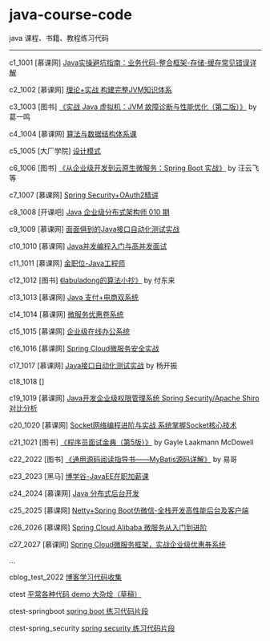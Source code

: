 # java-course-code
java 课程、书籍、教程练习代码

----

c1_1001     [慕课网] [Java实操避坑指南：业务代码-整合框架-存储-缓存常见错误详解](https://github.com/ybqdren/java-course-code/tree/main/c10_1010)

c2_1002     [慕课网] [理论+实战 构建完整JVM知识体系](https://github.com/ybqdren/java-course-code/tree/main/c2_1002)

c3_1003     [图书] [《实战 Java 虚拟机：JVM 故障诊断与性能优化（第二版）》](https://github.com/ybqdren/java-course-code/tree/main/c3_1003) by 葛一鸣

c4_1004     [慕课网] [算法与数据结构体系课](https://github.com/ybqdren/java-course-code/tree/main/c4_1004)

c5_1005     [大厂学院] [设计模式](https://github.com/ybqdren/java-course-code/tree/main/c5_1005)

c6_1006     [图书] [《从企业级开发到云原生微服务：Spring Boot 实战》](https://github.com/ybqdren/java-course-code/tree/main/c6_1006)  by 汪云飞 等

c7_1007     [慕课网] [Spring Security+OAuth2精讲](https://github.com/ybqdren/java-course-code/tree/main/c7_1007)

c8_1008     [开课吧] [Java 企业级分布式架构师 010 期](https://github.com/ybqdren/java-course-code/tree/main/c8_1008)

c9_1009     [慕课网] [面面俱到的Java接口自动化测试实战](https://github.com/ybqdren/java-course-code/tree/main/c9_1009)

c10_1010    [慕课网] [Java并发编程入门与高并发面试](https://github.com/ybqdren/java-course-code/tree/main/c10_1010)

c11_1011    [慕课网] [金职位-Java工程师](https://github.com/ybqdren/java-course-code/tree/main/c11_1011)

c12_1012    [图书] [《labuladong的算法小抄》](https://github.com/ybqdren/java-course-code/tree/main/c12_1012) by 付东来

c13_1013    [慕课网] [Java 支付+电商双系统](https://github.com/ybqdren/java-course-code/tree/main/c13_1013)

c14_1014    [慕课网] [微服务优惠卷系统](https://github.com/ybqdren/java-course-code/tree/main/c14_1014)

c15_1015    [慕课网] [企业级在线办公系统](https://github.com/ybqdren/java-course-code/tree/main/c15_1015)

c16_1016    [慕课网] [Spring Cloud微服务安全实战](https://github.com/ybqdren/java-course-code/tree/main/c16_1016)

c17_1017    [慕课网] [Java接口自动化测试实战](https://github.com/ybqdren/java-course-code/tree/main/c17_1017) by 杨开振

c18_1018    [] [](https://github.com/ybqdren/java-course-code/tree/main/c18_1018) 

c19_1019    [慕课网] [Java开发企业级权限管理系统 Spring Security/Apache Shiro对比分析](https://github.com/ybqdren/java-course-code/tree/main/c19_1019)

c20_1020    [慕课网] [Socket网络编程进阶与实战 系统掌握Socket核心技术](https://github.com/ybqdren/java-course-code/tree/main/c20_1020)

c21_1021    [图书] [《程序员面试金典（第5版）》](https://github.com/ybqdren/java-course-code/tree/main/c21_1021) by Gayle Laakmann McDowell

c22_2022    [图书] [《通用源码阅读指导书――MyBatis源码详解》](https://github.com/ybqdren/java-course-code/tree/main/c22_1022) by 易哥

c23_2023    [黑马] [博学谷-JavaEE在职加薪课](https://github.com/ybqdren/java-course-code/tree/main/c23_1023)

c24_2024    [慕课网] [Java 分布式后台开发](https://github.com/ybqdren/java-course-code/tree/main/c24_1024)

c25_2025    [慕课网] [Netty+Spring Boot仿微信-全栈开发高性能后台及客户端](https://github.com/ybqdren/java-course-code/tree/main/c25_1025)

c26_2026    [慕课网] [Spring Cloud Alibaba 微服务从入门到进阶](https://github.com/ybqdren/java-course-code/tree/main/c26_1026)

c27_2027    [慕课网] [Spring Cloud微服务框架，实战企业级优惠券系统](https://github.com/ybqdren/java-course-code/tree/main/c27_1027)


...

cblog_test_2022 [博客学习代码收集](https://github.com/ybqdren/java-course-code/tree/main/cblog_test_2022)

ctest   [平常各种代码 demo 大杂烩（草稿）](https://github.com/ybqdren/java-course-code/tree/main/ctest)

ctest-springboot [spring boot 练习代码片段](https://github.com/ybqdren/java-course-code/tree/main/ctest-springboot)

ctest-spring_security [spring security 练习代码片段](https://github.com/ybqdren/java-course-code/tree/main/ctest-spring_security)




